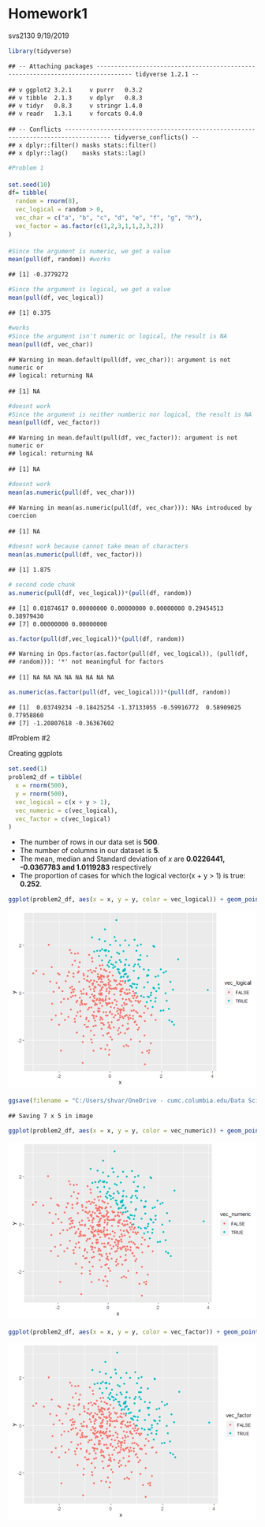 Homework1
================
svs2130
9/19/2019

``` r
library(tidyverse)
```

    ## -- Attaching packages -------------------------------------------------------------------------------- tidyverse 1.2.1 --

    ## v ggplot2 3.2.1     v purrr   0.3.2
    ## v tibble  2.1.3     v dplyr   0.8.3
    ## v tidyr   0.8.3     v stringr 1.4.0
    ## v readr   1.3.1     v forcats 0.4.0

    ## -- Conflicts ----------------------------------------------------------------------------------- tidyverse_conflicts() --
    ## x dplyr::filter() masks stats::filter()
    ## x dplyr::lag()    masks stats::lag()

``` r
#Problem 1

set.seed(10)
df= tibble(
  random = rnorm(8),
  vec_logical = random > 0,
  vec_char = c("a", "b", "c", "d", "e", "f", "g", "h"),
  vec_factor = as.factor(c(1,2,3,1,1,2,3,2))
)

#Since the argument is numeric, we get a value
mean(pull(df, random)) #works
```

    ## [1] -0.3779272

``` r
#Since the argument is logical, we get a value
mean(pull(df, vec_logical)) 
```

    ## [1] 0.375

``` r
#works
#Since the argument isn't numeric or logical, the result is NA
mean(pull(df, vec_char)) 
```

    ## Warning in mean.default(pull(df, vec_char)): argument is not numeric or
    ## logical: returning NA

    ## [1] NA

``` r
#doesnt work
#Since the argument is neither numberic nor logical, the result is NA
mean(pull(df, vec_factor)) 
```

    ## Warning in mean.default(pull(df, vec_factor)): argument is not numeric or
    ## logical: returning NA

    ## [1] NA

``` r
#doesnt work
mean(as.numeric(pull(df, vec_char))) 
```

    ## Warning in mean(as.numeric(pull(df, vec_char))): NAs introduced by coercion

    ## [1] NA

``` r
#doesnt work because cannot take mean of characters
mean(as.numeric(pull(df, vec_factor)))
```

    ## [1] 1.875

``` r
# second code chunk
as.numeric(pull(df, vec_logical))*(pull(df, random))
```

    ## [1] 0.01874617 0.00000000 0.00000000 0.00000000 0.29454513 0.38979430
    ## [7] 0.00000000 0.00000000

``` r
as.factor(pull(df,vec_logical))*(pull(df, random))
```

    ## Warning in Ops.factor(as.factor(pull(df, vec_logical)), (pull(df,
    ## random))): '*' not meaningful for factors

    ## [1] NA NA NA NA NA NA NA NA

``` r
as.numeric(as.factor(pull(df, vec_logical)))*(pull(df, random))
```

    ## [1]  0.03749234 -0.18425254 -1.37133055 -0.59916772  0.58909025  0.77958860
    ## [7] -1.20807618 -0.36367602

\#Problem \#2

Creating ggplots

``` r
set.seed(1)
problem2_df = tibble(
  x = rnorm(500),
  y = rnorm(500),
  vec_logical = c(x + y > 1),
  vec_numeric = c(vec_logical),
  vec_factor = c(vec_logical)
)
```

  - The number of rows in our data set is **500**.
  - The number of columns in our dataset is **5**.
  - The mean, median and Standard deviation of *x* are **0.0226441,
    -0.0367783 and 1.0119283** respectively
  - The proportion of cases for which the logical vector(x + y \> 1) is
    true:
**0.252**.

<!-- end list -->

``` r
ggplot(problem2_df, aes(x = x, y = y, color = vec_logical)) + geom_point()
```

![](09192019_hw-1_files/figure-gfm/scatter_plot-1.png)<!-- -->

``` r
ggsave(filename = "C:/Users/shvar/OneDrive - cumc.columbia.edu/Data Science/P8105_HW/problem2_df_color_logical_ggplot.png")
```

    ## Saving 7 x 5 in image

``` r
ggplot(problem2_df, aes(x = x, y = y, color = vec_numeric)) + geom_point()
```

![](09192019_hw-1_files/figure-gfm/scatter_plot-2.png)<!-- -->

``` r
ggplot(problem2_df, aes(x = x, y = y, color = vec_factor)) + geom_point()
```

![](09192019_hw-1_files/figure-gfm/scatter_plot-3.png)<!-- -->
